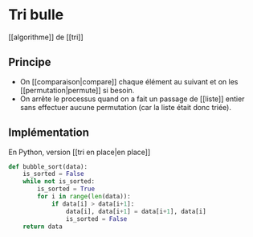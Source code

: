 # Tri bulle
[[algorithme]] de [[tri]]

## Principe
- On [[comparaison|compare]] chaque élément au suivant et on les [[permutation|permute]] si besoin. 
- On arrête le processus quand on a fait un passage de [[liste]] entier sans effectuer aucune permutation (car la liste était donc triée).

## Implémentation
En Python, version [[tri en place|en place]]

```python
def bubble_sort(data):
	is_sorted = False
	while not is_sorted:
		is_sorted = True
		for i in range(len(data)):
			if data[i] > data[i+1]:
				data[i], data[i+1] = data[i+1], data[i]
				is_sorted = False
	return data
```
